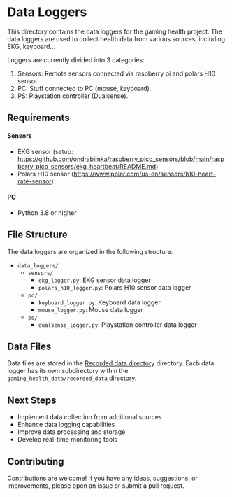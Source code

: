 # Data Loggers
This directory contains the data loggers for the gaming health project. The data loggers are used to collect health data from various sources, including EKG, keyboard...

Loggers are currently divided into 3 categories:
1. Sensors: Remote sensors connected via raspberry pi and polars H10 sensor.
2. PC: Stuff connected to PC (mouse, keyboard).
3. PS: Playstation controller (Dualsense).

## Requirements
#### Sensors 
- EKG sensor (setup: https://github.com/ondrabimka/raspberry_pico_sensors/blob/main/raspberry_pico_sensors/ekg_heartbeat/README.md)
- Polars H10 sensor (https://www.polar.com/us-en/sensors/h10-heart-rate-sensor).

#### PC
- Python 3.8 or higher

## File Structure
The data loggers are organized in the following structure:
- `data_loggers/`
  - `sensors/`
    - `ekg_logger.py`: EKG sensor data logger
    - `polars_h10_logger.py`: Polars H10 sensor data logger
  - `pc/`
    - `keyboard_logger.py`: Keyboard data logger
    - `mouse_logger.py`: Mouse data logger
  - `ps/`
    - `dualsense_logger.py`: Playstation controller data logger

## Data Files
Data files are stored in the [Recorded data directory](/raspberry_pico_sensors/motion_vibration/README.md) directory. Each data logger has its own subdirectory within the `gaming_health_data/recorded_data` directory.

## Next Steps
- Implement data collection from additional sources
- Enhance data logging capabilities
- Improve data processing and storage
- Develop real-time monitoring tools

## Contributing
Contributions are welcome! If you have any ideas, suggestions, or improvements, please open an issue or submit a pull request.